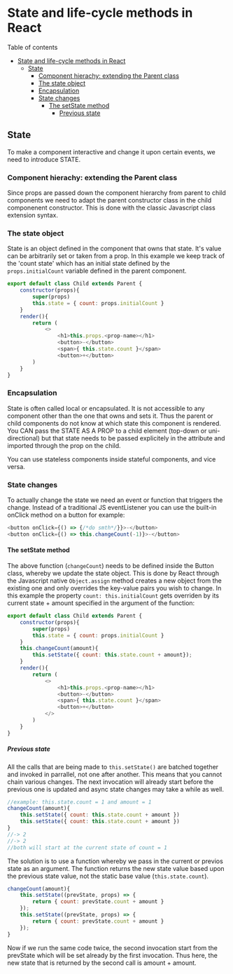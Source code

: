 # State and life-cycle methods in React
Table of contents
- [State and life-cycle methods in React](#state-and-life-cycle-methods-in-react)
	- [State](#state)
		- [Component hierachy: extending the Parent class](#component-hierachy-extending-the-parent-class)
		- [The state object](#the-state-object)
		- [Encapsulation](#encapsulation)
		- [State changes](#state-changes)
			- [The setState method](#the-setstate-method)
				- [Previous state](#previous-state)
## State
To make a component interactive and change it upon certain events, we need to introduce STATE.
### Component hierachy: extending the Parent class
Since props are passed down the component hierarchy from parent to child components we need to adapt the parent constructor class in the child componenent constructor. This is done with the classic Javascript class extension syntax.
### The state object
State is an object defined in the component that owns that state. It's value can be arbitrarily set or taken from a prop. In this example we keep track of the 'count state' which has an initial state defined by the `props.initialCount` variable defined in the parent component.
```js
export default class Child extends Parent {
	constructor(props){
		super(props)
		this.state = { count: props.initialCount }
	}
	render(){
		return ( 
			<>
				<h1>this.props.<prop-name></h1> 
                <button>-</button>
                <span>{ this.state.count }</span>
                <button>+</button>
		)
	}
}
```
### Encapsulation
State is often called local or encapsulated. It is not accessible to any component other than the one that owns and sets it. Thus the parent or child components do not know at which state this component is rendered. You CAN pass the STATE AS A PROP to a child element (top-down or uni-directional) but that state needs to be passed explicitely in the attribute and imported through the prop on the child.

You can use stateless components inside stateful components, and vice versa.

### State changes
To actually change the state we need an event or function that triggers the change. Instead of a traditional JS eventListener you can use the built-in onClick method on a button for example:
```js
<button onClick={() => {/*do smth*/}}>-</button>
<button onClick={() => this.changeCount(-1)}>-</button>
```
#### The setState method
The above function (`changeCount`) needs to be defined inside the Button class, whereby we update the state object. This is done by React through the Javascript native `Object.assign` method creates a new object from the existing one and only overrides the key-value pairs you wish to change. In this example the property `count: this.initialCount` gets overriden by its current state + amount specified in the argument of the function:
```js
export default class Child extends Parent {
	constructor(props){
		super(props)
		this.state = { count: props.initialCount }
	}
	this.changeCount(amount){
		this.setState({ count: this.state.count + amount});
	}
	render(){
		return ( 
			<>
				<h1>this.props.<prop-name></h1> 
                <button>-</button>
                <span>{ this.state.count }</span>
                <button>+</button>
			</>
		)
	}
}
```
#####  Previous state
All the calls that are being made to `this.setState()` are batched together and invoked in parrallel, not one after another. This means that you cannot chain various changes. The next invocation will already start before the previous one is updated and async state changes may take a while as well.
```js
//example: this.state.count = 1 and amount = 1
changeCount(amount){
	this.setState({ count: this.state.count + amount })
	this.setState({ count: this.state.count + amount })
}
//-> 2
//-> 2
//both will start at the current state of count = 1
```
The solution is to use a function whereby we pass in the current or previos state as an argument. The function returns the new state value based upon the previous state value, not the static base value (`this.state.count`).
```js
changeCount(amount){
	this.setState((prevState, props) => {
		return { count: prevState.count + amount }
	});
	this.setState((prevState, props) => {
		return { count: prevState.count + amount }
	});
}
```
Now if we run the same code twice, the second invocation start from the prevState which will be set already by the first invocation. Thus here, the new state that is returned by the second call is amount + amount.